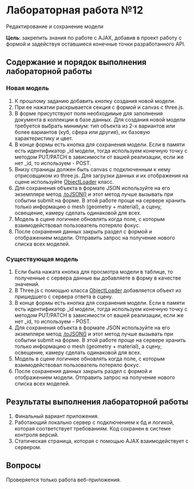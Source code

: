 # Лабораторная работа №12

Редактирование и сохранение модели

**Цель**: закрепить знания по работе с AJAX, добавив в проект работу с формой и задействуя оставшиеся конечные точки разработанного API.

## Содержание и порядок выполнения лабораторной работы

### Новая модель

1. К прошлому заданию добавить кнопку создания новой модели.
1. При ее нажатии раскрывается секция с формой и canvas c three.js.
1. В форме присутствуют поля необходимые для заполнения документа в коллекции в базе данных. Для создания новой модели требуется выбрать минимум: тип объекта из 2-х вариантов или более вариантов (куб, сфера или другие), их базовую характеристику и цвет.
1. В конце формы есть кнопка для сохранения модели. Если в памяти есть идентификатор \_id модели, тогда используем конечную точку c методом PUT/PATCH в зависимости от вашей реализации, если же нет \_id, то используем - POST.
1. Внизу страницы должен быть canvas с подключенным к нему отрисовщиком из three.js. Для загрузки данных и их отображения на сцене используйте [ObjectLoader](https://threejs.org/docs/?q=objectload#api/en/loaders/ObjectLoader) класс.
1. Для сохранения объекта в формате JSON используйте на его экземпляре метод [.toJSON()](https://threejs.org/docs/#api/en/core/Object3D.toJSON) и этот метод лучше вызывать при событии submit на форме. В этой работе проще на сервере хранить только информацию о mesh (geometry + material), а сцену, освещение, камеру сделать одинаковой для всех.
1. Модель в сцене логичнее обновлять когда поле, с которым взаимодействовал пользователь потеряло фокус.
1. После сохранения данных закрыть раздел с формой и отображением модели. Отправить запрос на получение нового списка всех моделей.

### Существующая модель

1. Если была нажата кнопка для просмотра модели в таблице, то полученные с сервера данные вы добавляете в форму в качестве значений.
1. В Three.js с помощью класса [ObjectLoader](https://threejs.org/docs/?q=objectload#api/en/loaders/ObjectLoader) добавляется объект из пришедшего с сервера ответа в сцену.
1. В конце формы есть кнопка для сохранения модели. Если в памяти есть идентификатор \_id модели, тогда используем конечную точку c методом PUT/PATCH в зависимости от вашей реализации, если же нет \_id, то используем - POST.
1. Для сохранения объекта в формате JSON используйте на его экземпляре метод [.toJSON()](https://threejs.org/docs/#api/en/core/Object3D.toJSON) и этот метод лучше вызывать при событии submit на форме. В этой работе проще на сервере хранить только информацию о mesh (geometry + material), а сцену, освещение, камеру сделать одинаковой для всех.
1. Модель в сцене логичнее обновлять когда поле, с которым взаимодействовал пользователь потеряло фокус.
1. После сохранения данных закрыть раздел с формой и отображением модели. Отправить запрос на получение нового списка всех моделей.

## Результаты выполнения лабораторной работы

1. Финальный вариант приложения.
1. Работающий локально сервер с подключением к бд и логикой, которая соответствует требованиям. Код сохранен в системе контроля версий.
1. Статическая страница, которая с помощью AJAX взаимодействует с сервером.

## Вопросы

Проверяется только работа веб-приложения.
